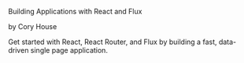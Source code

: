 Building Applications with React and Flux

by Cory House

Get started with React, React Router, and Flux by building a fast, data-driven single page application.
